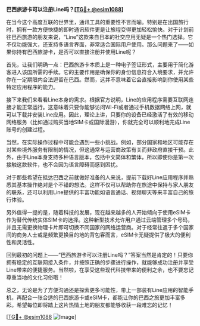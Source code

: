**巴西旅游卡可以注册Line吗？[[TG💪+ @esim1088](https://t.me/s/esim1088)]**

在当今这个高度互联的世界里，通讯工具的重要性不言而喻。特别是在出国旅行时，拥有一款方便快捷的即时通讯软件更是让旅程变得更加轻松愉快。对于计划前往巴西旅游的朋友来说，“Line”这款来自日本的社交应用无疑是一个热门选择。它不仅功能强大，还支持多语言界面，非常适合国际用户使用。那么问题来了——如果你持有巴西旅游卡，是否可以直接注册并使用Line呢？

首先，让我们明确一点：巴西旅游卡本质上是一种电子签证形式，主要用于简化游客进入该国所需的手续。它的主要作用是确保你的身份信息符合入境要求，并允许你在一定期限内合法逗留在巴西。然而，这并不意味着它会直接影响到你使用某些特定应用程序的能力。

接下来我们来看看Line本身的需求。根据官方说明，Line的应用程序需要互联网连接才能正常运行。这意味着只要你能够访问Wi-Fi或者通过手机数据网络上网，就可以下载并安装Line应用。因此，理论上讲，只要你的设备已经激活了有效的移动网络服务（比如通过购买当地SIM卡或国际漫游），你就完全可以顺利地完成Line账号的创建过程。

当然，在实际操作过程中可能会遇到一些小挑战。例如，部分国家和地区可能存在对某些境外服务有限制的情况，但这通常与运营商政策有关而非政府直接干预。此外，由于Line本身支持多种语言版本，包括中文简体和繁体，所以即使你是第一次接触这款软件，也不会因为语言障碍而感到困扰。

对于那些希望在抵达巴西之前就做好准备的人来说，提前下载好Line应用程序并熟悉其基本操作绝对是个不错的想法。这样不仅可以帮助你在旅途中保持与家人朋友的联系，还可以利用Line提供的丰富功能如语音通话、视频聊天等来丰富自己的旅行体验。

另外值得一提的是，随着科技的发展，现在越来越多的人开始倾向于使用eSIM卡作为替代传统实体SIM卡的选择。这种新型技术允许用户通过云端管理多个号码，并且无需更换物理卡片即可切换不同国家的网络运营商。对于经常往返于多个国家间的商务人士或是频繁更换目的地的背包客而言，eSIM卡无疑提供了极大的便利性和灵活性。

回到最初的问题上——“巴西旅游卡可以注册Line吗？”答案当然是肯定的！只要你拥有稳定的互联网接入条件，并按照正确的步骤进行操作，就能够成功注册并享受Line带来的便捷服务。当然啦，在享受这些现代科技带来的便利之余，也不要忘记尊重当地的文化习俗哦！

总之，无论是为了方便沟通还是探索更多可能性，带上一部装有Line应用的智能手机，再配合一张合适的巴西旅游卡或eSIM卡，都能让你的巴西之旅更加丰富多彩。希望每位即将踏上这片热情土地的朋友都能够收获一段难忘的记忆！

[[TG💪+ @esim1088](https://t.me/s/esim1088) ![Image](https://i.postimg.cc/4NQfJmqS/Snipaste-2025-05-13-00-14-12.png)]